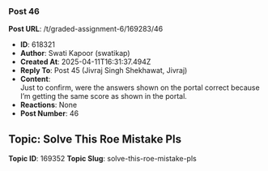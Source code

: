 ### Post 46
**Post URL**: /t/graded-assignment-6/169283/46
- **ID**: 618321
- **Author**: Swati Kapoor (swatikap)
- **Created At**: 2025-04-11T16:31:37.494Z
- **Reply To**: Post 45 (Jivraj Singh Shekhawat, Jivraj)
- **Content**:  
  Just to confirm, were the answers shown on the portal correct because I’m getting the same score as shown in the portal.
- **Reactions**: None
- **Post Number**: 46

## Topic: Solve This Roe Mistake Pls
**Topic ID**: 169352
**Topic Slug**: solve-this-roe-mistake-pls

